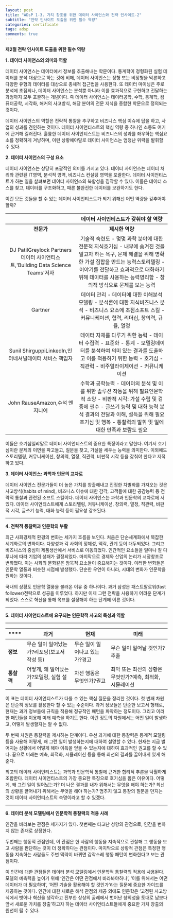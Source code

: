 ```yaml
---
layout: post
title: "ADsP 1-3. 가치 창조를 위한 데이터 사이언스와 전략 인사이트-2"
subtitle: "전략 인사이트 도출을 위한 필수 역량"
categories: certificate
tags: adsp
comments: true
---
```


**제2절 전략 인사이트 도출을 위한 필수 역량**

**1. 데이터 사이언스의 의미와 역할**

데이터 사이언스는 데이터에서 정보를 추출해내는 학문이다. 통계학이 정형화된 실험 데이터를 분석 대상으로 하는 것에 비해, 데이터 사이언스는 정형 또는 비정형을 막론하고 다양한 유형의 데이터를 대상으로 총체적 접근법을 사용한다. 또 데이터 마이닝은 주로 분석에 초점되나, 데이터 사이언스는 분석뿐 아니라 이를 효과적으로 구현하고 전달하는 과정까지 모두 포괄하는 개념이다. 즉 데이터 사이언스는 데이터공학, 수학, 통계학, 컴퓨터공학, 시각화, 해커의 사고방식, 해당 분야의 전문 지식을 종합한 학문으로 정의되는 것이다.

데이터 사이언스의 역할은 전략적 통찰을 추구하고 비즈니스 핵심 이슈에 답을 하고, 사업의 성과를 견인하는 것이다. 데이터 사이언티스트의 핵심 역량 중 하나인 소통도 여기에 근거해 길러진다. 훌륭한 데이터 사이언티스트는 비즈니스의 성과를 좌우하는 핵심요소를 정확하게 겨냥하며, 이런 상황에야말로 데이터 사이언스는 엄청난 위력을 발휘할 수 있다.



**2. 데이터 사이언스의 구성 요소**

데이터 사이언스는 상당히 포괄적인 의미를 가지고 있다. 데이터 사이언스는 데이터 처리와 관련된 IT영역, 분석적 영역, 비즈니스 컨설팅 영역을 포괄한다. 데이터 사이언티스트가 하는 일을 살펴보면 데이터 사이언스의 복합성을 짐작할 수 있다. 이들은 데이터 소스를 찾고, 데이터를 구조화하고, 때론 불완전한 데이터를 보완하기도 한다.

이런 모든 것들을 할 수 있는 데이터 사이언티스트가 되기 위해선 어떤 역량을 갖추어야 할까?

|                                                              |           **데이터 사이언티스트가 갖춰야 할 역량**           |
| :----------------------------------------------------------: | :----------------------------------------------------------: |
|                          **전문가**                          |                       **제시한 역량**                        |
| DJ PatilGreylock Partners데이터 사이언티스트,'Building Data Science Teams'저자 | 기술적 숙련도 - 몇몇 과학 분야에 대한 전문적 지식호기심 - 내부에 숨겨진 것을 알고자 하는 욕구, 문제 해결을 위해 명확한 가설   집합을 만드는 능력스토리텔링 - 이야기를 전달하고 효과적으로 대화하기 위해 데이터를 사용하는 능력영리함 - 창의적 방식으로 문제를 보는 능력 |
|                           Gartner                            | 데이터 관리 - 데이터에 대한 이해분석 모델링 - 분석론에 대한 지식비즈니스 분석 - 비즈니스 요소에 초점소프트 스킬 - 커뮤니케이션, 협력, 리더십, 창의력, 규율, 열정 |
|    Sunil ShirguppiLinkedln,인터네셔널데이터 서비스 책입자    | 데이터 자체를 다루기 위한 능력 - 데이터 수집력 - 표준화 - 통계 - 모델링데이터를 분석하여 의미 있는 결과를 도출하고 이를 적용하기 위한 능력 - 호기심 - 직관력 - 비주얼라이제이션 - 커뮤니케이션 |
|                John RauseAmazon,수석 엔지니어                | 수학과 공학능력 - 데이터의 분석 및 이를 위한 솔루션 작동을 위해 필요인문학적 소양 - 비판적 시각: 가설 수립 및 검증에 필수 - 글쓰기 능력 및 대화 능력   분석 결과의 전달과 이해, 설득을 위해 필요호기심 및 행복 - 통찰력의 발휘 및 일에 대한 만족과 보람도 필요 |

이들은 호기심일랴말로 데이터 사이언티스트의 중요한 특징이라고 말한다. 여기서 호기심이란 문제의 이면을 파고들고, 질문을 찾고, 가설을 세우는 능력을 의미한다. 이외에도 스토리텔링, 커뮤니케이션, 창의력, 열정, 직관력, 비판적 시각 등을 갖춰야 한다고 지적하고 있다.



**3. 데이터 사이언스: 과학과 인문의 교차로** 

데이터 사이언스 전문가들이 더 높은 가치를 창출해내고 진정한 차별화를 가져오는 것은 사고방식(habits of mind), 비즈니스 이슈에 대한 감각, 고객들에 대한 공감능력 등 전략적 통찰과 관련된 소프트 스킬이다. 데이터 사이언스는 과학과 인문학의 교차로에 서있다. 데이터 사이언티스트에게 스토리텔링, 커뮤니케이션, 창의력, 열정, 직관력, 비판적 시각, 글쓰기 능력, 대화 능력 등이 필요성 강조된다.

****

**4. 전략적 통찰력과 인문학의 부활**

 최근 사회경제적 환경의 변화는 세가지 흐름을 보인다. 처음은 단순세계화에서 복잡한 세계화로의 변화이다. 다양성과 각 사회의 정체성, 맥락, 관계 등이 대두되었다. 그리고 비즈니스의 중심이 제품생산에서 서비스로 이동되었다. 인간적인 요소들을 얼마나 잘 다루나에 따라 기업의 성패가 결정되었다. 마지막으로 경제와 산업의 논리가 시장창조로 변화했다. 이는 사회의 문화같은 암묵적 요소들이 중요해지는 것이다. 이러한 변화들은 인문학 열풍과 비슷한 시점에 발생했다. 단순한 우연이 아니라, 시대의 변화가 인문학을 원하는 것이다.

 국내의 상황도 인문학 열풍을 불러온 이유 중 하나이다. 과거 삼성은 패스트팔로워(fast follower)전략으로 성공을 이루었다. 하지만 이제 그런 전략을 사용하기 어려운 단계가 되었다. 스스로 혁신을 통해 목표를 설정해야 하는 단계에 이른 것이다.

****

**5. 데이터 사이언티스트에 요구되는 인문학적 사고의 특성과 역할**

****

| ****       | **과거**                                    | **현재**                       | **미래**                                                  |
| ---------- | ------------------------------------------- | ------------------------------ | --------------------------------------------------------- |
| **정보**   | 무슨 일이 일어났는가?리포팅(보고서 작성 등) | 무슨 일이 일어나고 있는가?경고 | 무슨 일이 일어날 것인가?추출                              |
| **통찰력** | 어떻게, 왜 일어났는가?모델링, 실험 설계     | 차선 행동은 무엇인가?권고      | 최악 또는 최선의 상황은 무엇인가?예측, 최적화, 시뮬레이션 |

 이 표는 데이터 사이언티스트가 다룰 수 있는 핵심 질문을 정리한 것이다. 첫 번째 차원은 단순히 정보를 활용한다 할 수 있는 수준이다. 과거 정보들은 단순한 보고서 형태로, 현재는 과거 정보들에 규칙을 적용해  정규적인 패턴을 파악하는 정도이다. 그리고 이러한 패턴들을 이용해 미래 예측을 하기도 한다. 이런 정도의 차원에서는 어떤 일이 발생하고, 어떻게 발생할지는 알 수 없다.

 두 번째 차원은 통찰력을 제시하는 단계이다. 우선 과거에 대한 통찰력은 통계적 모델링 등을 사용해 어떻게, 왜 그런 일이 발생하는지에 대하여 설명할 수 있다. 현재는 지금 벌어지는 상황에서 어떻게 해야 이득을 얻을 수 있는지에 대하여 효과적인 권고를 할 수 있다. 끝으로 미래는 예측, 최적화, 시뮬레이션 등을 통해 최선의 결과를 끌어내게 있게 해 준다.

 최고의 데이터 사이언티스트는 과학과 인문학적 통찰에 근거한 합리적 추론을 탁월하게 조합한다. 데이터 사이언티스트의 가장 중요한 특징으로 호기심을 뽑은 이유이다. 어떻게, 왜 그런 일이 일어났는가? 더 나은 결과를 내가 위해서는 무엇을 해야 하는가? 최선의 상황을 끌어내기 위해서는 무엇을 해야 하는가? 멈추지 않고 통찰의 질문을 던지는 것이 데이터 사이언티스트의 숙명이라고 할 수 있겠다.

****

**6. 데이터 분석 모델링에서 인문학적 통찰력의 적용 사례**

 인간을 바라보는 관점은 세가지가 있다. 첫번째는 타고난 성향의 관점으로, 인간을 변하지 않는 존재로 상정한다.

두번째는 행동적 관점인데, 이 관점은 한 사람의 행동을 지속적으로 관찰해 그 행동을 보고 사람을 판단하는 것이 더 정확하다는 관점이다. 마지막으로 상황적 관점은 특정한 행동을 지속하는 사람들도 주변 맥락이 바뀌면 갑작스레 행동 패턴이 변화한다고 보는 관점이다.

 이 인간에 대한 관점들은 데이터 분석 모델링에서 인문학적 통찰력의 적용에 사용된다. 모델의 예측력을 높이기 위해 ‘인간은 어떤 관점에서 바라봐야하나’,  ‘이를 위해서는 어떤 데이터가 더 필요하며’, ‘어떤 기술을 활용해야 할 것인가’라는 질문에 중요한 가이드를 제공하는 것이다. 인간에 대한 새로운 해석 관점의 제공 외에도 인문학은 ‘고정된 사고방식에서 벗어나 혁신을 생각하고 진부한 상상의 굴레에서 벗어난 창의성을 토대로 남보다 앞서 새로운 가치를 창출’하고자 하는 데이터 사이언티스트들에게 중요한 가치 창출의 원천이 될 수 있다.
